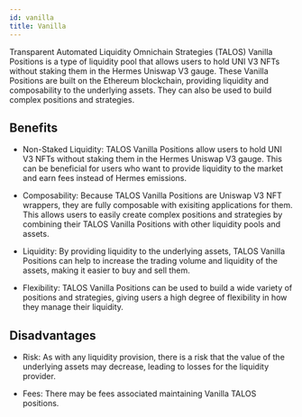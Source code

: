 ```yaml
---
id: vanilla
title: Vanilla
---
```


[//]: # (TODO: protocol fee)

Transparent Automated Liquidity Omnichain Strategies (TALOS) Vanilla Positions is a type of liquidity pool that allows users to hold UNI V3 NFTs without staking them in the Hermes Uniswap V3 gauge. These Vanilla Positions are built on the Ethereum blockchain, providing liquidity and composability to the underlying assets. They can also be used to build complex positions and strategies.

## Benefits

- Non-Staked Liquidity: TALOS Vanilla Positions allow users to hold UNI V3 NFTs without staking them in the Hermes Uniswap V3 gauge. This can be beneficial for users who want to provide liquidity to the market and earn fees instead of Hermes emissions.

- Composability: Because TALOS Vanilla Positions are Uniswap V3 NFT wrappers, they are fully composable with exisiting applications for them. This allows users to easily create complex positions and strategies by combining their TALOS Vanilla Positions with other liquidity pools and assets.

- Liquidity: By providing liquidity to the underlying assets, TALOS Vanilla Positions can help to increase the trading volume and liquidity of the assets, making it easier to buy and sell them.

- Flexibility: TALOS Vanilla Positions can be used to build a wide variety of positions and strategies, giving users a high degree of flexibility in how they manage their liquidity.

## Disadvantages

- Risk: As with any liquidity provision, there is a risk that the value of the underlying assets may decrease, leading to losses for the liquidity provider.

- Fees: There may be fees associated maintaining Vanilla TALOS positions.